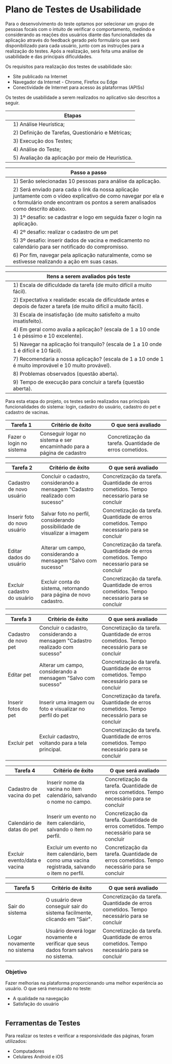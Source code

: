 # Plano de Testes de Usabilidade

Para o desenvolvimento do teste optamos por selecionar um grupo de pessoas focais com o intuito de verificar o comportamento, medindo e considerando as reações dos usuários diante das funcionalidades da aplicação através do feedback gerado pelo formulário que será disponibilizado para cada usuário, junto com as instruções para a realização do testes. 
Após a realização, será feita uma análise de usabilidade e das principais dificuldades. 

Os requisitos para realização dos testes de usabilidade são:
- Site publicado na Internet
- Navegador da Internet - Chrome, Firefox ou Edge
- Conectividade de Internet para acesso às plataformas (APISs) 

Os testes de usabilidade a serem realizados no aplicativo são descritos a seguir. 

|   | **Etapas** 
| ------------------- | ------------------- |
||1) Análise Heurística;
||2) Definição de Tarefas, Questionário e Métricas;
||3) Execução dos Testes;
||4) Análise do Teste;
||5) Avaliação da aplicação por meio de Heurística.

|   | **Passo a passo** 
| ------------------- | ------------------- |
||1) Serão selecionadas 10 pessoas para análise da aplicação.
||2) Será enviado para cada o link da nossa aplicação juntamente com o vídeo explicativo de como navegar por ela e o formulário onde encontram os pontos a serem analisados como descrito abaixo.
||3) 1º desafio: se cadastrar e logo em seguida fazer o login na aplicação.
||4) 2º desafio: realizar o cadastro de um pet
||5) 3º desafio: inserir dados de vacina e medicamento no calendário para ser notificado do compromisso.
||6) Por fim, navegar pela aplicação naturalmente, como se estivesse realizando a ação em suas casas.

|   | **Itens a serem avaliados pós teste** 
| ------------------- | ------------------- |
||1) Escala de dificuldade da tarefa (de muito difícil a muito fácil).
||2) Expectativa x realidade: escala de dificuldade antes e depois de fazer a tarefa (de muito difícil a muito fácil).
||3) Escala de insatisfação (de muito satisfeito a muito insatisfeito).
||4) Em geral como avalia a aplicação? (escala de 1 a 10 onde 1 é péssimo e 10 excelente).
||5) Navegar na aplicação foi tranquilo? (escala de 1 a 10 onde 1 é difícil e 10 fácil).
||7) Recomendaria a nossa aplicação?  (escala de 1 a 10 onde 1 é muito improvável e 10 muito provável).
||8) Problemas observados (questão aberta).
||9) Tempo de execução para concluir a tarefa (questão aberta).

Para esta etapa do projeto, os testes serão realizados nas principais funcionalidades do sistema: login, cadastro do usuário, cadastro do pet e cadastro de vacinas. 

|Tarefa 1| Critério de êxito | O que será avaliado |
|--------|-------------------|---------------------|
|Fazer o login no sistema | Conseguir logar no sistema e ser encaminhado para a página de cadastro |Concretização da tarefa. Quantidade de erros cometidos.

| Tarefa 2                     | Critério de êxito                                                             | O que será avaliado |
|------------------------------|-------------------------------------------------------------------------------|---------------------|
| Cadastro de novo usuário     | Concluir o cadastro, considerando a mensagem "Cadastro realizado com sucesso" |Concretização da tarefa. Quantidade de erros cometidos. Tempo necessario para se concluir|
| Inserir foto do novo usuário | Salvar foto no perfil, considerando possibilidade de visualizar a imagem      |Concretização da tarefa. Quantidade de erros cometidos. Tempo necessario para se concluir|
| Editar dados do usuário      | Alterar um campo, considerando a mensagem "Salvo com sucesso"                 |Concretização da tarefa. Quantidade de erros cometidos. Tempo necessario para se concluir|
| Excluir cadastro do usuário  | Excluir conta do sistema, retornando para página de novo cadastro.            |Concretização da tarefa. Quantidade de erros cometidos. Tempo necessario para se concluir|

| Tarefa 3             | Critério de êxito                                                             | O que será avaliado |
|----------------------|-------------------------------------------------------------------------------|---------------------|
| Cadastro de novo pet | Concluir o cadastro, considerando a mensagem "Cadastro realizado com sucesso" |Concretização da tarefa. Quantidade de erros cometidos. Tempo necessário para se concluir|
| Editar pet           | Alterar um campo, considerando a mensagem "Salvo com sucesso"                 |Concretização da tarefa. Quantidade de erros cometidos. Tempo necessário para se concluir|
| Inserir fotos do pet            | Inserir uma imagem ou foto e visualizar no perfil do pet                      |Concretização da tarefa. Quantidade de erros cometidos. Tempo necessário para se concluir|
| Excluir pet          | Excluir cadastro, voltando para a tela principal.                             |Concretização da tarefa. Quantidade de erros cometidos. Tempo necessário para se concluir|

| Tarefa 4                     | Critério de êxito                                                                                | O que será avaliado |
|------------------------------|--------------------------------------------------------------------------------------------------|---------------------|
| Cadastro de vacina do pet    | Inserir nome da vacina no item calendário, salvando o nome no campo.                             |Concretização da tarefa. Quantidade de erros cometidos. Tempo necessário para se concluir|
| Calendário de datas do pet   | Inserir um evento no item calendário, salvando o item no perfil.                                 |Concretização da tarefa. Quantidade de erros cometidos. Tempo necessário para se concluir|
| Excluir evento/data e vacina | Excluir um evento no item calendário, bem como uma vacina registrada, salvando o item no perfil. |Concretização da tarefa. Quantidade de erros cometidos. Tempo necessário para se concluir|

| Tarefa 5                  | Critério de êxito                                                                  | O que será avaliado |
|---------------------------|------------------------------------------------------------------------------------|---------------------|
| Sair do sistema | O usuário deve conseguir sair do sistema facilmente, clicando em "Sair".           |Concretização da tarefa. Quantidade de erros cometidos. Tempo necessário para se concluir|
| Logar novamente no sistema | Usuário deverá logar novamente e verificar que seus dados foram salvos no sistema. |Concretização da tarefa. Quantidade de erros cometidos. Tempo necessário para se concluir|

### Objetivo

Fazer melhorias na plataforma proporcionando uma melhor experiência ao usuário. O que será mensurado no teste:

- A qualidade na navegação
- Satisfação do usuário

#
## Ferramentas de Testes
Para realizar os testes e verificar a responsividade das páginas, foram utilizados:
- Computadores
- Celulares Android e iOS

